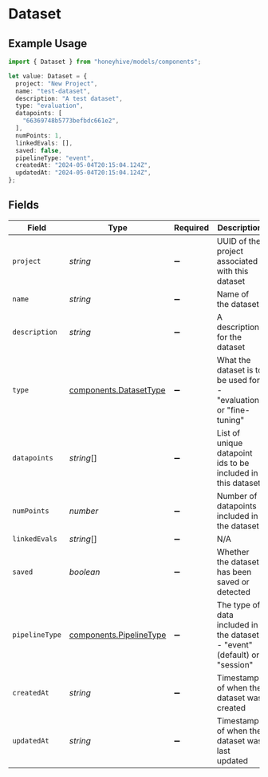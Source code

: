 # Dataset

## Example Usage

```typescript
import { Dataset } from "honeyhive/models/components";

let value: Dataset = {
  project: "New Project",
  name: "test-dataset",
  description: "A test dataset",
  type: "evaluation",
  datapoints: [
    "66369748b5773befbdc661e2",
  ],
  numPoints: 1,
  linkedEvals: [],
  saved: false,
  pipelineType: "event",
  createdAt: "2024-05-04T20:15:04.124Z",
  updatedAt: "2024-05-04T20:15:04.124Z",
};
```

## Fields

| Field                                                                     | Type                                                                      | Required                                                                  | Description                                                               |
| ------------------------------------------------------------------------- | ------------------------------------------------------------------------- | ------------------------------------------------------------------------- | ------------------------------------------------------------------------- |
| `project`                                                                 | *string*                                                                  | :heavy_minus_sign:                                                        | UUID of the project associated with this dataset                          |
| `name`                                                                    | *string*                                                                  | :heavy_minus_sign:                                                        | Name of the dataset                                                       |
| `description`                                                             | *string*                                                                  | :heavy_minus_sign:                                                        | A description for the dataset                                             |
| `type`                                                                    | [components.DatasetType](../../models/components/datasettype.md)          | :heavy_minus_sign:                                                        | What the dataset is to be used for - "evaluation" or "fine-tuning"        |
| `datapoints`                                                              | *string*[]                                                                | :heavy_minus_sign:                                                        | List of unique datapoint ids to be included in this dataset               |
| `numPoints`                                                               | *number*                                                                  | :heavy_minus_sign:                                                        | Number of datapoints included in the dataset                              |
| `linkedEvals`                                                             | *string*[]                                                                | :heavy_minus_sign:                                                        | N/A                                                                       |
| `saved`                                                                   | *boolean*                                                                 | :heavy_minus_sign:                                                        | Whether the dataset has been saved or detected                            |
| `pipelineType`                                                            | [components.PipelineType](../../models/components/pipelinetype.md)        | :heavy_minus_sign:                                                        | The type of data included in the dataset - "event" (default) or "session" |
| `createdAt`                                                               | *string*                                                                  | :heavy_minus_sign:                                                        | Timestamp of when the dataset was created                                 |
| `updatedAt`                                                               | *string*                                                                  | :heavy_minus_sign:                                                        | Timestamp of when the dataset was last updated                            |
